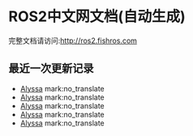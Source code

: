 # ROS2中文网文档(自动生成)

完整文档请访问:http://ros2.fishros.com

## 最近一次更新记录
- [Alyssa](https://github.com/alyssa1024) mark:no_translate
- [Alyssa](https://github.com/alyssa1024) mark:no_translate
- [Alyssa](https://github.com/alyssa1024) mark:no_translate
- [Alyssa](https://github.com/alyssa1024) mark:no_translate
- [Alyssa](https://github.com/alyssa1024) mark:no_translate
